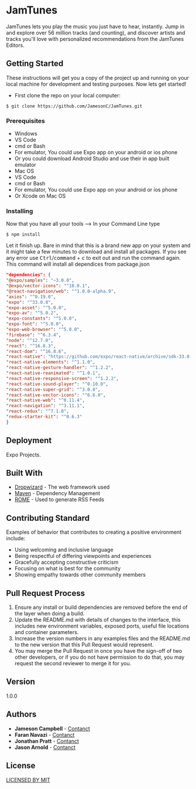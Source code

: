 
# JamTunes
JamTunes lets you play the music you just have to hear, instantly.
Jump in and explore over 56 million tracks (and counting), and discover artists and tracks you'll love with personalized recommendations from the JamTunes Editors.
## Getting Started
These instructions will get you a copy of the project up and running on your local machine for development and testing purposes. 
Now lets get started!
- First clone the repo on your local computer:
```
$ git clone https://github.com/JamesonC/JamTunes.git
```
### Prerequisites
- Windows
- VS Code
- cmd or Bash
- For emulator, You could use Expo app on your android or ios phone 
- Or you could download Android Studio and use their in app built emulator
- Mac OS
- VS Code
- cmd or Bash
- For emulator, You could use Expo app on your android or ios phone 
- Or Xcode on Mac OS
### Installing
Now that you have all your tools -->
In your Command Line type
```
$ npm install
```
Let it finish up. Bare in mind that this is a brand new app on your system and it might take a few minutes to download and install all packages. If you see any error use <kbd>Ctrl</kbd>/<kbd>command</kbd> + <kbd>c</kbd> to exit out and run the command again.
This command will install all dependices from package.json 
```json
"dependencies": {
"@expo/samples": "~3.0.0",
"@expo/vector-icons": "^10.0.1",
"@react-navigation/web": "^1.0.0-alpha.9",
"axios": "^0.19.0",
"expo": "^33.0.0",
"expo-asset": "^5.0.0",
"expo-av": "^5.0.2",
"expo-constants": "^5.0.0",
"expo-font": "^5.0.0",
"expo-web-browser": "^5.0.0",
"firebase": "^6.3.4",
"node": "^12.7.0",
"react": "^16.8.3",
"react-dom": "^16.8.6",
"react-native": "https://github.com/expo/react-native/archive/sdk-33.0.0.tar.gz",
"react-native-elements": "^1.1.0",
"react-native-gesture-handler": "^1.2.2",
"react-native-reanimated": "^1.0.1",
"react-native-responsive-screen": "^1.2.2",
"react-native-sound-player": "^0.10.0",
"react-native-super-grid": "^3.0.8",
"react-native-vector-icons": "^6.6.0",
"react-native-web": "^0.11.4",
"react-navigation": "^3.11.1",
"react-redux": "^7.1.0",
"redux-starter-kit": "^0.6.3"
}
```
## Deployment
Expo Projects.
## Built With
* [Dropwizard](http://www.dropwizard.io/1.0.2/docs/) - The web framework used
* [Maven](https://maven.apache.org/) - Dependency Management
* [ROME](https://rometools.github.io/rome/) - Used to generate RSS Feeds
## Contributing Standard
Examples of behavior that contributes to creating a positive environment include:
- Using welcoming and inclusive language
- Being respectful of differing viewpoints and experiences
- Gracefully accepting constructive criticism
- Focusing on what is best for the community
- Showing empathy towards other community members
## Pull Request Process
1. Ensure any install or build dependencies are removed before the end of the layer when doing a build.
2. Update the README.md with details of changes to the interface, this includes new environment variables, exposed ports, useful file locations and container parameters.
3. Increase the version numbers in any examples files and the README.md to the new version that this Pull Request would represent.
4. You may merge the Pull Request in once you have the sign-off of two other developers, or if you do not have permission to do that, you may request the second reviewer to merge it for you.
## Version
1.0.0
## Authors
* **Jameson Campbell** - [Contanct](https://jamesonc.github.io/)
* **Faran Navazi** - [Contanct](https://farannavazi.github.io/)
* **Jonathan Pratt** - [Contanct](https://github.com/PurpleBooth)
* **Jason Arnold** - [Contanct](https://github.com/Jmarn94)
## License
[LICENSED BY MIT](http://learn.edx.org/partner-mit/?utm_source=bing&utm_medium=cpc&utm_campaign=bs-us-nonbrand-partner-mit&utm_term=mit%20course%20offerings&utm_content=name_b)
